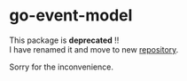 go-event-model
================


This package is **deprecated** !!  
I have renamed it and move to new [repository](https://github.com/spontaneous01/GoEventModel).  
  
Sorry for the inconvenience.